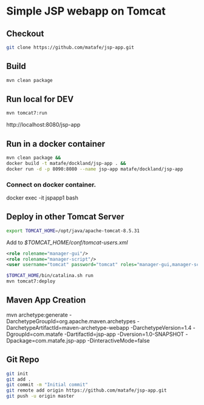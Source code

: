 # Simple JSP webapp on Tomcat

## Checkout 
```bash
git clone https://github.com/matafe/jsp-app.git
````

## Build
```bash
mvn clean package
```

## Run local for DEV
```bash
mvn tomcat7:run
````

http://localhost:8080/jsp-app

## Run in a docker container
```bash
mvn clean package && 
docker build -t matafe/dockland/jsp-app . && 
docker run -d -p 8090:8080 --name jsp-app matafe/dockland/jsp-app
````

### Connect on docker container.
docker exec -it jspapp1 bash

## Deploy in other Tomcat Server

```bash
export TOMCAT_HOME=/opt/java/apache-tomcat-8.5.31
````

Add to *$TOMCAT_HOME/conf/tomcat-users.xml*

```xml
<role rolename="manager-gui"/>
<role rolename="manager-script"/>
<user username="tomcat" password="tomcat" roles="manager-gui,manager-script"/>
```

```bash
$TOMCAT_HOME/bin/catalina.sh run
mvn tomcat7:deploy
```

## Maven App Creation
 mvn archetype:generate -DarchetypeGroupId=org.apache.maven.archetypes -DarchetypeArtifactId=maven-archetype-webapp -DarchetypeVersion=1.4 -DgroupId=com.matafe -DartifactId=jsp-app -Dversion=1.0-SNAPSHOT -Dpackage=com.matafe.jsp-app -DinteractiveMode=false

## Git Repo

```bash
git init
git add .
git commit -m "Initial commit"
git remote add origin https://github.com/matafe/jsp-app.git
git push -u origin master
```
